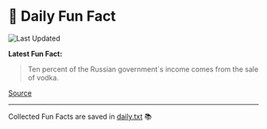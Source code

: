 # 🌟 Daily Fun Fact

![Last Updated](https://img.shields.io/badge/Last_Updated-2025_07_18-blue?style=flat-square)

**Latest Fun Fact:**

> Ten percent of the Russian government`s income comes from the sale of vodka.

[Source](http://www.djtech.net/humor/useless_facts.htm)

---

Collected Fun Facts are saved in [daily.txt](daily.txt) 📚
